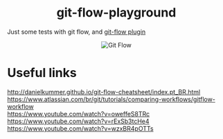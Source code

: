 <h1 align="center">
  git-flow-playground
</h1>

Just some tests with git flow, and [git-flow plugin](https://github.com/nvie/gitflow)

<p align="center">
  <img alt="Git Flow" src="https://res.cloudinary.com/andriusmartini/image/upload/v1595294282/readmes/git-flow-playground/1_8-zDz1s5Atux_yNW_mXmfg_2x_wdhxfm.png">
</p>

# Useful links
http://danielkummer.github.io/git-flow-cheatsheet/index.pt_BR.html <br>
https://www.atlassian.com/br/git/tutorials/comparing-workflows/gitflow-workflow <br>
https://www.youtube.com/watch?v=oweffeS8TRc <br>
https://www.youtube.com/watch?v=rExSb3tcHe4 <br>
https://www.youtube.com/watch?v=wzxBR4pOTTs <br>
